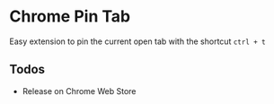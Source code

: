 # Chrome Pin Tab
Easy extension to pin the current open tab with the shortcut `ctrl + t`

## Todos
- Release on Chrome Web Store
